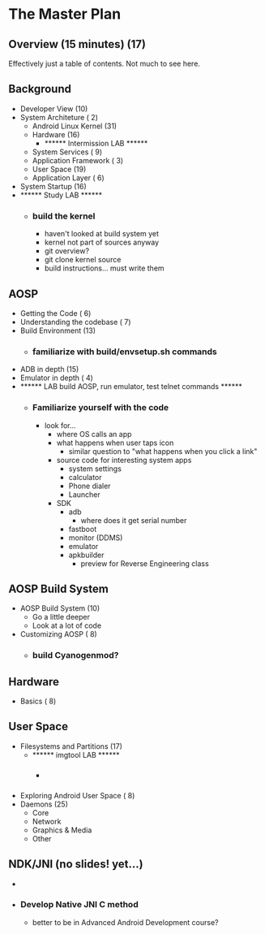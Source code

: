 The Master Plan
===============

Overview (15 minutes)             (17)
--------
Effectively just a table of contents. Not much to see here.


Background
----------
- Developer View                  (10)
- System Architeture              ( 2)
  - Android Linux Kernel          (31)
  - Hardware                      (16)
  	- ****** Intermission LAB ******
  - System Services               ( 9)
  - Application Framework         ( 3)
  - User Space                    (19)
  - Application Layer             ( 6)
- System Startup                  (16)
- ****** Study LAB ******
  - ### build the kernel
    - haven't looked at build system yet
    - kernel not part of sources anyway
    - git overview?
    - git clone kernel source
    - build instructions... must write them


AOSP
----
- Getting the Code                ( 6)
- Understanding the codebase      ( 7)
- Build Environment               (13)
  - ### familiarize with build/envsetup.sh commands
- ADB in depth                    (15)
- Emulator in depth               ( 4)
- ****** LAB build AOSP, run emulator, test telnet commands ******
  - ### Familiarize yourself with the code
    - look for...
      - where OS calls an app
      - what happens when user taps icon
        - similar question to "what happens when you click a link"
      - source code for interesting system apps
        - system settings
        - calculator
        - Phone dialer
        - Launcher
      - SDK
        - adb
          - where does it get serial number
        - fastboot
        - monitor (DDMS)
        - emulator
        - apkbuilder
          - preview for Reverse Engineering class

AOSP Build System
-----------------
- AOSP Build System               (10)
  - Go a little deeper
  - Look at a lot of code
- Customizing AOSP                ( 8)
  - ### build Cyanogenmod?

Hardware
--------
- Basics                          ( 8)


User Space
----------
- Filesystems and Partitions      (17)
  - ****** imgtool LAB ******
    - ### 
- Exploring Android User Space    ( 8)
- Daemons                         (25)
  - Core
  - Network
  - Graphics & Media
  - Other


NDK/JNI (no slides! yet...)
-------
- 
- ### Develop Native JNI C method
  - better to be in Advanced Android Development course?
